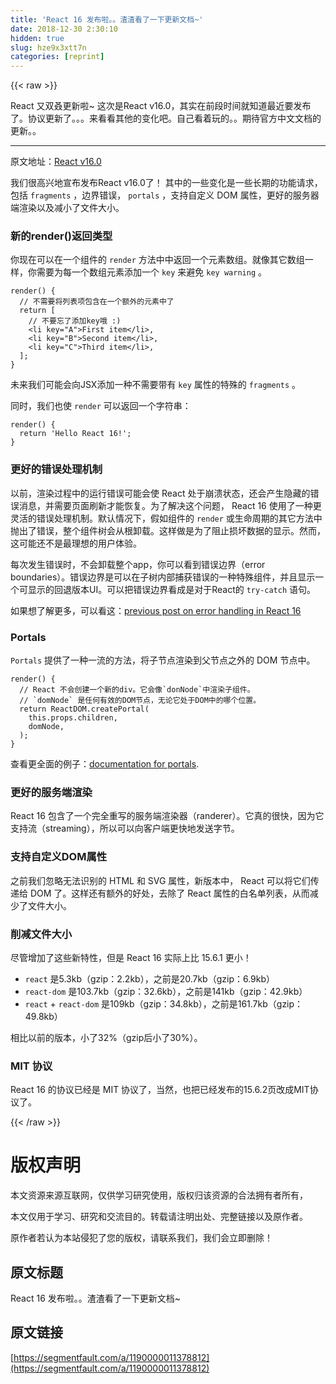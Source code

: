 ```yaml
---
title: 'React 16 发布啦。。渣渣看了一下更新文档~' 
date: 2018-12-30 2:30:10
hidden: true
slug: hze9x3xtt7n
categories: [reprint]
---
```


{{< raw >}}

                    
<p>React 又双叒更新啦~ 这次是React v16.0，其实在前段时间就知道最近要发布了。协议更新了。。。来看看其他的变化吧。自己看着玩的。。期待官方中文文档的更新。。</p>
<hr>
<p>原文地址：<a href="https://facebook.github.io/react/blog/2017/09/26/react-v16.0.html" rel="nofollow noreferrer" target="_blank">React v16.0</a></p>
<p>我们很高兴地宣布发布React v16.0了！ 其中的一些变化是一些长期的功能请求，包括 <code>fragments</code> ，边界错误， <code>portals</code> ，支持自定义 DOM 属性，更好的服务器端渲染以及减小了文件大小。</p>
<h3 id="articleHeader0">新的render()返回类型</h3>
<p>你现在可以在一个组件的 <code>render</code> 方法中中返回一个元素数组。就像其它数组一样，你需要为每一个数组元素添加一个 <code>key</code> 来避免 <code>key warning</code> 。</p>
<div class="widget-codetool" style="display:none;">
      <div class="widget-codetool--inner">
      <span class="selectCode code-tool" data-toggle="tooltip" data-placement="top" title="" data-original-title="全选"></span>
      <span type="button" class="copyCode code-tool" data-toggle="tooltip" data-placement="top" data-clipboard-text="render() {
  // 不需要将列表项包含在一个额外的元素中了
  return [
    // 不要忘了添加key哦 :)
    <li key=&quot;A&quot;>First item</li>,
    <li key=&quot;B&quot;>Second item</li>,
    <li key=&quot;C&quot;>Third item</li>,
  ];
}" title="" data-original-title="复制"></span>
      <span type="button" class="saveToNote code-tool" data-toggle="tooltip" data-placement="top" title="" data-original-title="放进笔记"></span>
      </div>
      </div><pre class="javascript hljs"><code class="javascript">render() {
  <span class="hljs-comment">// 不需要将列表项包含在一个额外的元素中了</span>
  <span class="hljs-keyword">return</span> [
    <span class="hljs-comment">// 不要忘了添加key哦 :)</span>
    &lt;li key=<span class="hljs-string">"A"</span>&gt;First item&lt;<span class="hljs-regexp">/li&gt;,
    &lt;li key="B"&gt;Second item&lt;/</span>li&gt;,
    &lt;li key=<span class="hljs-string">"C"</span>&gt;Third item&lt;<span class="hljs-regexp">/li&gt;,
  ];
}</span></code></pre>
<p>未来我们可能会向JSX添加一种不需要带有 <code>key</code> 属性的特殊的 <code>fragments</code> 。</p>
<p>同时，我们也使 <code>render</code> 可以返回一个字符串：</p>
<div class="widget-codetool" style="display:none;">
      <div class="widget-codetool--inner">
      <span class="selectCode code-tool" data-toggle="tooltip" data-placement="top" title="" data-original-title="全选"></span>
      <span type="button" class="copyCode code-tool" data-toggle="tooltip" data-placement="top" data-clipboard-text="render() {
  return 'Hello React 16!';
}" title="" data-original-title="复制"></span>
      <span type="button" class="saveToNote code-tool" data-toggle="tooltip" data-placement="top" title="" data-original-title="放进笔记"></span>
      </div>
      </div><pre class="javascript hljs"><code class="javascript">render() {
  <span class="hljs-keyword">return</span> <span class="hljs-string">'Hello React 16!'</span>;
}</code></pre>
<h3 id="articleHeader1">更好的错误处理机制</h3>
<p>以前，渲染过程中的运行错误可能会使 React 处于崩溃状态，还会产生隐藏的错误消息，并需要页面刷新才能恢复。为了解决这个问题， React 16 使用了一种更灵活的错误处理机制。默认情况下，假如组件的 <code>render</code> 或生命周期的其它方法中抛出了错误，整个组件树会从根卸载。这样做是为了阻止损坏数据的显示。然而，这可能还不是最理想的用户体验。</p>
<p>每次发生错误时，不会卸载整个app，你可以看到错误边界（error boundaries）。错误边界是可以在子树内部捕获错误的一种特殊组件，并且显示一个可显示的回退版本UI。可以把错误边界看成是对于React的 <code>try-catch</code> 语句。</p>
<p>如果想了解更多，可以看这：<a href="https://facebook.github.io/react/blog/2017/07/26/error-handling-in-react-16.html" rel="nofollow noreferrer" target="_blank">previous post on error handling in React 16</a></p>
<h3 id="articleHeader2">Portals</h3>
<p><code>Portals</code> 提供了一种一流的方法，将子节点渲染到父节点之外的 DOM 节点中。</p>
<div class="widget-codetool" style="display:none;">
      <div class="widget-codetool--inner">
      <span class="selectCode code-tool" data-toggle="tooltip" data-placement="top" title="" data-original-title="全选"></span>
      <span type="button" class="copyCode code-tool" data-toggle="tooltip" data-placement="top" data-clipboard-text="render() {
  // React 不会创建一个新的div。它会像`donNode`中渲染子组件。
  // `domNode` 是任何有效的DOM节点，无论它处于DOM中的哪个位置。
  return ReactDOM.createPortal(
    this.props.children,
    domNode,
  );
}" title="" data-original-title="复制"></span>
      <span type="button" class="saveToNote code-tool" data-toggle="tooltip" data-placement="top" title="" data-original-title="放进笔记"></span>
      </div>
      </div><pre class="javascript hljs"><code class="javascript">render() {
  <span class="hljs-comment">// React 不会创建一个新的div。它会像`donNode`中渲染子组件。</span>
  <span class="hljs-comment">// `domNode` 是任何有效的DOM节点，无论它处于DOM中的哪个位置。</span>
  <span class="hljs-keyword">return</span> ReactDOM.createPortal(
    <span class="hljs-keyword">this</span>.props.children,
    domNode,
  );
}</code></pre>
<p>查看更全面的例子：<a href="https://facebook.github.io/react/docs/portals.html" rel="nofollow noreferrer" target="_blank">documentation for portals</a>.</p>
<h3 id="articleHeader3">更好的服务端渲染</h3>
<p>React 16 包含了一个完全重写的服务端渲染器（randerer）。它真的很快，因为它支持流（streaming），所以可以向客户端更快地发送字节。</p>
<h3 id="articleHeader4">支持自定义DOM属性</h3>
<p>之前我们忽略无法识别的 HTML 和 SVG 属性，新版本中， React 可以将它们传递给 DOM 了。这样还有额外的好处，去除了 React 属性的白名单列表，从而减少了文件大小。</p>
<h3 id="articleHeader5">削减文件大小</h3>
<p>尽管增加了这些新特性，但是 React 16 实际上比 15.6.1 更小！</p>
<ul>
<li>
<code>react</code> 是5.3kb（gzip：2.2kb），之前是20.7kb（gzip：6.9kb）</li>
<li>
<code>react-dom</code> 是103.7kb（gzip：32.6kb），之前是141kb（gzip：42.9kb）</li>
<li>
<code>react</code> + <code>react-dom</code> 是109kb（gzip：34.8kb），之前是161.7kb（gzip：49.8kb）</li>
</ul>
<p>相比以前的版本，小了32%（gzip后小了30%）。</p>
<h3 id="articleHeader6">MIT 协议</h3>
<p>React 16 的协议已经是 MIT 协议了，当然，也把已经发布的15.6.2页改成MIT协议了。</p>

                
{{< /raw >}}

# 版权声明
本文资源来源互联网，仅供学习研究使用，版权归该资源的合法拥有者所有，

本文仅用于学习、研究和交流目的。转载请注明出处、完整链接以及原作者。

原作者若认为本站侵犯了您的版权，请联系我们，我们会立即删除！

## 原文标题
React 16 发布啦。。渣渣看了一下更新文档~

## 原文链接
[https://segmentfault.com/a/1190000011378812](https://segmentfault.com/a/1190000011378812)


